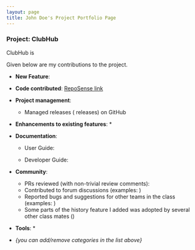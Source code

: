```yaml
---
layout: page
title: John Doe's Project Portfolio Page
---
```


### Project: ClubHub

ClubHub is 

Given below are my contributions to the project.

* **New Feature**: 

* **Code contributed**: [RepoSense link]()

* **Project management**:
  * Managed releases ( releases) on GitHub

* **Enhancements to existing features**:
  *

* **Documentation**:
  * User Guide:

  * Developer Guide:
 

* **Community**:
  * PRs reviewed (with non-trivial review comments): 
  * Contributed to forum discussions (examples: )
  * Reported bugs and suggestions for other teams in the class (examples: )
  * Some parts of the history feature I added was adopted by several other class mates ()

* **Tools**:
  * 

* _{you can add/remove categories in the list above}_
